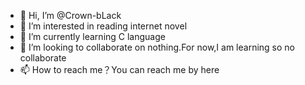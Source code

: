 - 👋 Hi, I’m @Crown-bLack
- 👀 I’m interested in reading internet novel 
- 🌱 I’m currently learning C language 
- 💞️ I’m looking to collaborate on nothing.For now,I am learning so no collaborate
- 📫 How to reach me？You can reach me by here 

<!---
Crown-bLack/Crown-bLack is a ✨ special ✨ repository because its `README.md` (this file) appears on your GitHub profile.
You can click the Preview link to take a look at your changes.
--->

